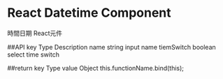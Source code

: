 # React Datetime Component
時間日期 React元件

##API
key                Type               Description
name               string             input name 
tiemSwitch         boolean            select time switch


##return 
key                Type
value              Object             this.functionName.bind(this);
